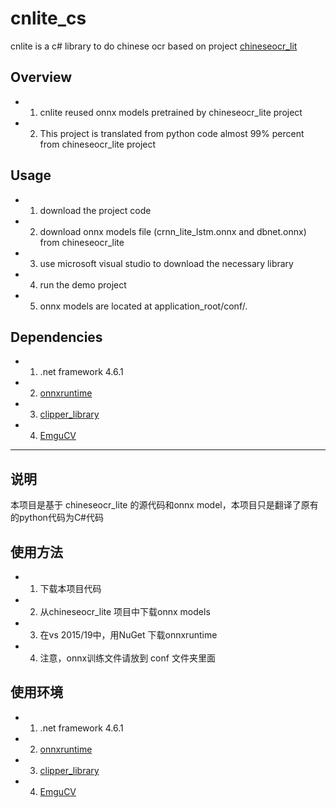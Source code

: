 # cnlite_cs
cnlite is a c# library to do chinese ocr based on project [chineseocr_lit](https://github.com/ouyanghuiyu/chineseocr_lite)

## Overview
* 1. cnlite reused onnx models pretrained by chineseocr_lite project
* 2. This project is translated from python code almost 99% percent from chineseocr_lite project

## Usage
* 1. download the project code
* 2. download onnx models file (crnn_lite_lstm.onnx and dbnet.onnx) from chineseocr_lite
* 3. use microsoft visual studio to download the necessary library
* 4. run the demo project
* 5. onnx models are located at application_root/conf/.

## Dependencies
* 1. .net framework 4.6.1
* 2. [onnxruntime](https://github.com/Microsoft/onnxruntime)
* 3. [clipper_library](https://sourceforge.net/projects/polyclipping/)
* 4. [EmguCV](http://www.emgucv.com/)


<hr/>

## 说明
本项目是基于 chineseocr_lite 的源代码和onnx model，本项目只是翻译了原有的python代码为C#代码

## 使用方法
* 1. 下载本项目代码
* 2. 从chineseocr_lite 项目中下载onnx models
* 3. 在vs 2015/19中，用NuGet 下载onnxruntime
* 4. 注意，onnx训练文件请放到 conf 文件夹里面

## 使用环境
* 1. .net framework 4.6.1
* 2. [onnxruntime](https://github.com/Microsoft/onnxruntime)
* 3. [clipper_library](https://sourceforge.net/projects/polyclipping/)
* 4. [EmguCV](http://www.emgucv.com/)

